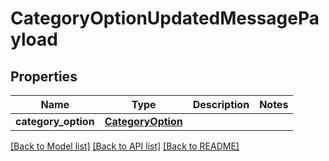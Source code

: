 # CategoryOptionUpdatedMessagePayload

## Properties
Name | Type | Description | Notes
------------ | ------------- | ------------- | -------------
**category_option** | [**CategoryOption**](CategoryOption.md) |  | 

[[Back to Model list]](../README.md#documentation-for-models) [[Back to API list]](../README.md#documentation-for-api-endpoints) [[Back to README]](../README.md)


